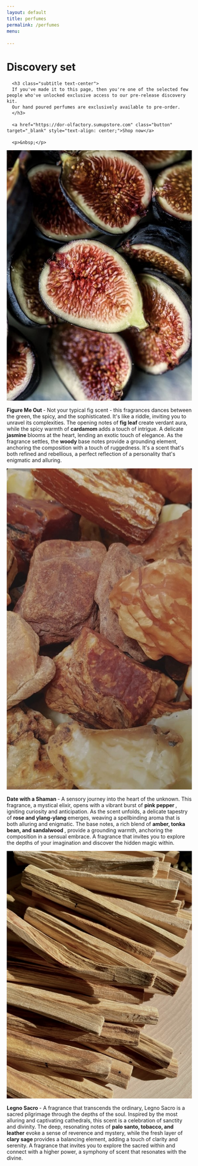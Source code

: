 ```yaml
---
layout: default
title: perfumes
permalink: /perfumes
menu:

---
```


<div class="container">

  <div class="row">
      <h1 class="title text-center">Discovery set</h1>

      <h3 class="subtitle text-center">
      If you've made it to this page, then you're one of the selected few people who've unlocked exclusive access to our pre-release discovery kit. 
      Our hand poured perfumes are exclusively available to pre-order.
      </h3>

      <a href="https://dor-olfactory.sumupstore.com" class="button" target="_blank" style="text-align: center;">Shop now</a>

      <p>&nbsp;</p>
   </div>

</div>


<section class="image-text-container">
  <img src="assets/img/fmo.jpg" alt="Figure me out styling" class="round-image">
  <p> <b> Figure Me Out </b> - Not your typical fig scent - this fragrances dances between the green, the spicy, and the sophisticated. It's like a riddle, inviting you to unravel its complexities. The opening notes of <b>fig leaf </b>create verdant aura, while the spicy warmth of <b>cardamom </b> adds a touch of intrigue. A delicate <b>jasmine </b> blooms at the heart, lending an exotic touch of elegance. As the fragrance settles, the <b>woody </b> base notes provide a grounding element, anchoring the composition with a touch of ruggedness. It's a scent that's both refined and rebellious, a perfect reflection of a personality that's enigmatic and alluring.</p>
</section>

<section class="image-text-container flex-reverse">
  <img src="assets/img/dws.jpg" alt="Date with a shaman" class="round-image">
  <p> <b> Date with a Shaman </b> - A sensory journey into the heart of the unknown. This fragrance, a mystical elixir, opens with a vibrant burst of <b>pink pepper </b>, igniting curiosity and anticipation. As the scent unfolds, a delicate tapestry of <b>rose and ylang-ylang </b> emerges, weaving a spellbinding aroma that is both alluring and enigmatic. The base notes, a rich blend of <b>amber, tonka bean, and sandalwood </b>, provide a grounding warmth, anchoring the composition in a sensual embrace. A fragrance that invites you to explore the depths of your imagination and discover the hidden magic within.</p>
</section>

<section class="image-text-container">
  <img src="assets/img/ls.jpg" alt="Legno sacro" class="round-image">
  <p> <b> Legno Sacro </b> - A fragrance that transcends the ordinary, Legno Sacro is a sacred pilgrimage through the depths of the soul. Inspired by the most alluring and captivating cathedrals, this scent is a celebration of sanctity and divinity. The deep, resonating notes of <b>palo santo, tobacco, and leather</b> evoke a sense of reverence and mystery, while the fresh layer of <b>clary sage </b> provides a balancing element, adding a touch of clarity and serenity. A fragrance that invites you to explore the sacred within and connect with a higher power, a symphony of scent that resonates with the divine.</p>
</section>




